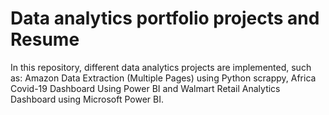 # Data analytics portfolio projects and Resume
In this repository, different data analytics projects are implemented, such as: Amazon Data Extraction (Multiple Pages) using Python scrappy, Africa Covid-19 Dashboard Using Power BI and Walmart Retail Analytics Dashboard using Microsoft Power BI. 

